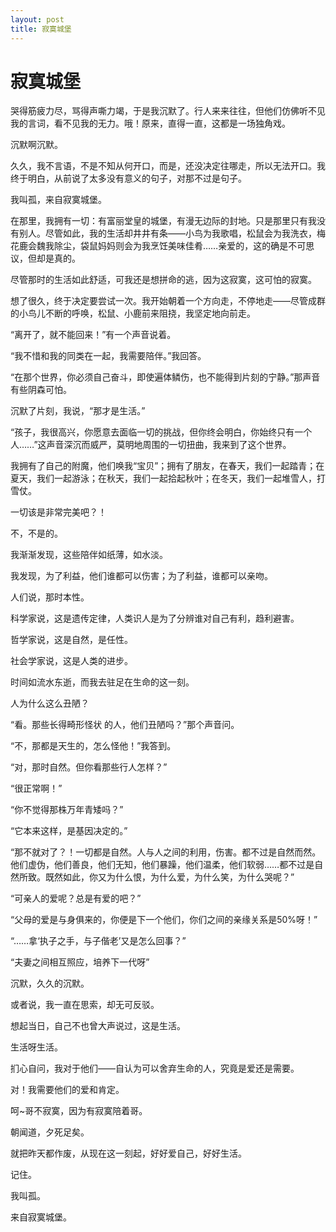 ```yaml
---
layout: post
title: 寂寞城堡
---
```


# 寂寞城堡 #

哭得筋疲力尽，骂得声嘶力竭，于是我沉默了。行人来来往往，但他们仿佛听不见我的言词，看不见我的无力。哦！原来，直得一直，这都是一场独角戏。

沉默啊沉默。

久久，我不言语，不是不知从何开口，而是，还没决定往哪走，所以无法开口。我终于明白，从前说了太多没有意义的句子，对那不过是句子。

我叫孤，来自寂寞城堡。

在那里，我拥有一切：有富丽堂皇的城堡，有漫无边际的封地。只是那里只有我没有别人。尽管如此，我的生活却井井有条——小鸟为我歌唱，松鼠会为我洗衣，梅花鹿会魏我除尘，袋鼠妈妈则会为我烹饪美味佳肴……亲爱的，这的确是不可思议，但却是真的。

尽管那时的生活如此舒适，可我还是想拼命的逃，因为这寂寞，这可怕的寂寞。

想了很久，终于决定要尝试一次。我开始朝着一个方向走，不停地走——尽管成群的小鸟儿不断的呼唤，松鼠、小鹿前来阻挠，我坚定地向前走。

“离开了，就不能回来！”有一个声音说着。

“我不惜和我的同类在一起，我需要陪伴。”我回答。

“在那个世界，你必须自己奋斗，即使遍体鳞伤，也不能得到片刻的宁静。”那声音有些阴森可怕。

沉默了片刻，我说，“那才是生活。”

“孩子，我很高兴，你愿意去面临一切的挑战，但你终会明白，你始终只有一个人……”这声音深沉而威严，莫明地周围的一切扭曲，我来到了这个世界。

我拥有了自己的附魔，他们唤我“宝贝”；拥有了朋友，在春天，我们一起踏青；在夏天，我们一起游泳；在秋天，我们一起拾起秋叶；在冬天，我们一起堆雪人，打雪仗。

一切该是非常完美吧？！

不，不是的。

我渐渐发现，这些陪伴如纸薄，如水淡。

我发现，为了利益，他们谁都可以伤害；为了利益，谁都可以亲吻。

人们说，那时本性。

科学家说，这是遗传定律，人类识人是为了分辨谁对自己有利，趋利避害。

哲学家说，这是自然，是任性。

社会学家说，这是人类的进步。

时间如流水东逝，而我去驻足在生命的这一刻。

人为什么这么丑陋？

“看。那些长得畸形怪状 的人，他们丑陋吗？”那个声音问。

“不，那都是天生的，怎么怪他！”我答到。

“对，那时自然。但你看那些行人怎样？”

“很正常啊！”

“你不觉得那株万年青矮吗？”

“它本来这样，是基因决定的。”

“那不就对了？！一切都是自然。人与人之间的利用，伤害。都不过是自然而然。他们虚伪，他们善良，他们无知，他们暴躁，他们温柔，他们软弱……都不过是自然所致。既然如此，你又为什么恨，为什么爱，为什么笑，为什么哭呢？”

“可亲人的爱呢？总是有爱的吧？”

“父母的爱是与身俱来的，你便是下一个他们，你们之间的亲缘关系是50%呀！”

“……拿‘执子之手，与子偕老’又是怎么回事？”

“夫妻之间相互照应，培养下一代呀”

沉默，久久的沉默。

或者说，我一直在思索，却无可反驳。

想起当日，自己不也曾大声说过，这是生活。

生活呀生活。

扪心自问，我对于他们——自认为可以舍弃生命的人，究竟是爱还是需要。

对！我需要他们的爱和肯定。

呵~哥不寂寞，因为有寂寞陪着哥。

朝闻道，夕死足矣。

就把昨天都作废，从现在这一刻起，好好爱自己，好好生活。

记住。

我叫孤。

来自寂寞城堡。
